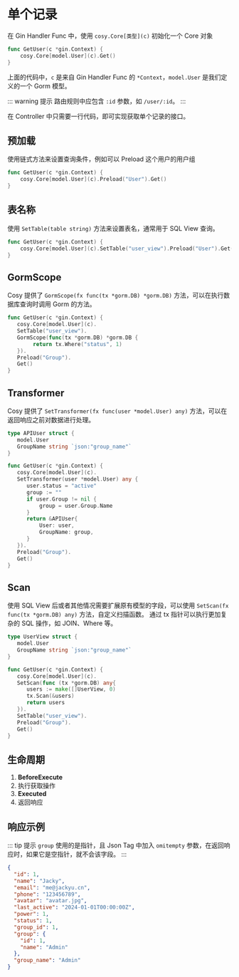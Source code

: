 # 单个记录

在 Gin Handler Func 中，使用 `cosy.Core[类型](c)` 初始化一个 Core 对象

```go
func GetUser(c *gin.Context) {
    cosy.Core[model.User](c).Get()
}
```

上面的代码中，`c` 是来自 Gin Handler Func 的 `*Context`，`model.User` 是我们定义的一个 Gorm 模型。

::: warning 提示
路由规则中应包含 `:id` 参数，如 `/user/:id`。
:::

在 Controller 中只需要一行代码，即可实现获取单个记录的接口。

## 预加载
使用链式方法来设置查询条件，例如可以 Preload 这个用户的用户组
```go
func GetUser(c *gin.Context) {
    cosy.Core[model.User](c).Preload("User").Get()
}
```

## 表名称
使用 `SetTable(table string)` 方法来设置表名，通常用于 SQL View 查询。
```go
func GetUser(c *gin.Context) {
    cosy.Core[model.User](c).SetTable("user_view").Preload("User").Get()
}
```

## GormScope
Cosy 提供了 `GormScope(fx func(tx *gorm.DB) *gorm.DB)` 方法，可以在执行数据库查询时调用 Gorm 的方法。

```go
func GetUser(c *gin.Context) {
   cosy.Core[model.User](c).
   SetTable("user_view").
   GormScope(func(tx *gorm.DB) *gorm.DB {
        return tx.Where("status", 1)
   }).
   Preload("Group").
   Get()
}
```

## Transformer
Cosy 提供了 `SetTransformer(fx func(user *model.User) any)` 方法，可以在返回响应之前对数据进行处理。

```go
type APIUser struct {
   model.User
   GroupName string `json:"group_name"`
}

func GetUser(c *gin.Context) {
   cosy.Core[model.User](c).
   SetTransformer(user *model.User) any {
      user.status = "active"
      group := ""
      if user.Group != nil {
		  group = user.Group.Name
      }
      return &APIUser{
		  User: user,
		  GroupName: group,
      }
   }).
   Preload("Group").
   Get()
}
```

## Scan
使用 SQL View 后或者其他情况需要扩展原有模型的字段，可以使用 `SetScan(fx func(tx *gorm.DB) any)` 方法，自定义扫描函数。
通过 tx 指针可以执行更加复杂的 SQL 操作，如 JOIN、Where 等。

```go
type UserView struct {
   model.User
   GroupName string `json:"group_name"`
}

func GetUser(c *gin.Context) {
   cosy.Core[model.User](c).
   SetScan(func (tx *gorm.DB) any{
      users := make([]UserView, 0)
      tx.Scan(&users)
      return users
   }).
   SetTable("user_view").
   Preload("Group").
   Get()
}
```

## 生命周期

1. **BeforeExecute**
2. 执行获取操作
3. **Executed**
4. 返回响应

## 响应示例

::: tip 提示
`group` 使用的是指针，且 Json Tag 中加入 `omitempty` 参数，在返回响应时，如果它是空指针，就不会该字段。
:::

```json
{
  "id": 1,
  "name": "Jacky",
  "email": "me@jackyu.cn",
  "phone": "123456789",
  "avatar": "avatar.jpg",
  "last_active": "2024-01-01T00:00:00Z",
  "power": 1,
  "status": 1,
  "group_id": 1,
  "group": {
    "id": 1,
    "name": "Admin"
  },
  "group_name": "Admin"
}    
```
